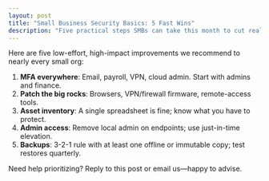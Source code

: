 ```yaml
---
layout: post
title: "Small Business Security Basics: 5 Fast Wins"
description: "Five practical steps SMBs can take this month to cut real risk."
---
```


Here are five low-effort, high-impact improvements we recommend to nearly every small org:

1. **MFA everywhere**: Email, payroll, VPN, cloud admin. Start with admins and finance.
2. **Patch the big rocks**: Browsers, VPN/firewall firmware, remote-access tools.
3. **Asset inventory**: A single spreadsheet is fine; know what you have to protect.
4. **Admin access**: Remove local admin on endpoints; use just-in-time elevation.
5. **Backups**: 3-2-1 rule with at least one offline or immutable copy; test restores quarterly.

Need help prioritizing? Reply to this post or email us—happy to advise.
